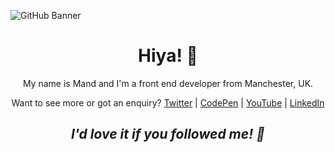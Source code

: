 ![GitHub Banner](https://user-images.githubusercontent.com/41064490/170868282-9a8e6681-0dbd-42b0-a0ce-59444f10da43.gif)

<h1 align='center'>Hiya! 👋</h1>
<p align='center'>
My name is Mand and I'm a front end developer from Manchester, UK.
</p>
<p align='center'>
  Want to see more or got an enquiry? <a href="https://twitter.com/RazzBerryMand/">Twitter</a> | <a href="https://codepen.io/RazzBerryMand/">CodePen</a> | <a href="https://www.youtube.com/channel/UCn812ePu4R5pIqEVWaNdHNg">YouTube</a> | <a href="https://www.linkedin.com/in/mandcashin/">LinkedIn</a>
</p>
<h2 align='center'><i>I'd love it if you followed me! 💖</i></h2>
